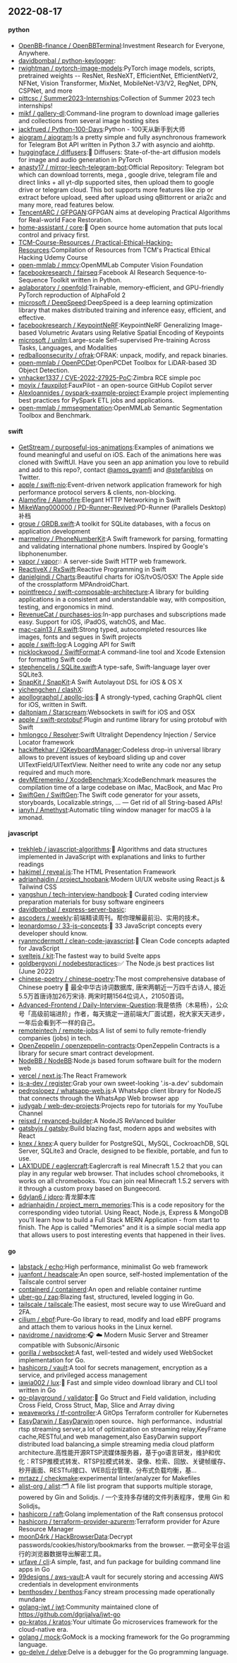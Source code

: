## 2022-08-17

#### python
* [OpenBB-finance / OpenBBTerminal](https://github.com/OpenBB-finance/OpenBBTerminal):Investment Research for Everyone, Anywhere.
* [davidbombal / python-keylogger](https://github.com/davidbombal/python-keylogger):
* [rwightman / pytorch-image-models](https://github.com/rwightman/pytorch-image-models):PyTorch image models, scripts, pretrained weights -- ResNet, ResNeXT, EfficientNet, EfficientNetV2, NFNet, Vision Transformer, MixNet, MobileNet-V3/V2, RegNet, DPN, CSPNet, and more
* [pittcsc / Summer2023-Internships](https://github.com/pittcsc/Summer2023-Internships):Collection of Summer 2023 tech internships!
* [mikf / gallery-dl](https://github.com/mikf/gallery-dl):Command-line program to download image galleries and collections from several image hosting sites
* [jackfrued / Python-100-Days](https://github.com/jackfrued/Python-100-Days):Python - 100天从新手到大师
* [aiogram / aiogram](https://github.com/aiogram/aiogram):Is a pretty simple and fully asynchronous framework for Telegram Bot API written in Python 3.7 with asyncio and aiohttp.
* [huggingface / diffusers](https://github.com/huggingface/diffusers):🤗
Diffusers: State-of-the-art diffusion models for image and audio generation in PyTorch
* [anasty17 / mirror-leech-telegram-bot](https://github.com/anasty17/mirror-leech-telegram-bot):Official Repository: Telegram bot which can download torrents, mega , google drive, telegram file and direct links + all yt-dlp supported sites, then upload them to google drive or telegram cloud. This bot supports more features like zip or extract before upload, seed after upload using qBittorrent or aria2c and many more, read features below.
* [TencentARC / GFPGAN](https://github.com/TencentARC/GFPGAN):GFPGAN aims at developing Practical Algorithms for Real-world Face Restoration.
* [home-assistant / core](https://github.com/home-assistant/core):🏡
Open source home automation that puts local control and privacy first.
* [TCM-Course-Resources / Practical-Ethical-Hacking-Resources](https://github.com/TCM-Course-Resources/Practical-Ethical-Hacking-Resources):Compilation of Resources from TCM's Practical Ethical Hacking Udemy Course
* [open-mmlab / mmcv](https://github.com/open-mmlab/mmcv):OpenMMLab Computer Vision Foundation
* [facebookresearch / fairseq](https://github.com/facebookresearch/fairseq):Facebook AI Research Sequence-to-Sequence Toolkit written in Python.
* [aqlaboratory / openfold](https://github.com/aqlaboratory/openfold):Trainable, memory-efficient, and GPU-friendly PyTorch reproduction of AlphaFold 2
* [microsoft / DeepSpeed](https://github.com/microsoft/DeepSpeed):DeepSpeed is a deep learning optimization library that makes distributed training and inference easy, efficient, and effective.
* [facebookresearch / KeypointNeRF](https://github.com/facebookresearch/KeypointNeRF):KeypointNeRF Generalizing Image-based Volumetric Avatars using Relative Spatial Encoding of Keypoints
* [microsoft / unilm](https://github.com/microsoft/unilm):Large-scale Self-supervised Pre-training Across Tasks, Languages, and Modalities
* [redballoonsecurity / ofrak](https://github.com/redballoonsecurity/ofrak):OFRAK: unpack, modify, and repack binaries.
* [open-mmlab / OpenPCDet](https://github.com/open-mmlab/OpenPCDet):OpenPCDet Toolbox for LiDAR-based 3D Object Detection.
* [vnhacker1337 / CVE-2022-27925-PoC](https://github.com/vnhacker1337/CVE-2022-27925-PoC):Zimbra RCE simple poc
* [moyix / fauxpilot](https://github.com/moyix/fauxpilot):FauxPilot - an open-source GitHub Copilot server
* [AlexIoannides / pyspark-example-project](https://github.com/AlexIoannides/pyspark-example-project):Example project implementing best practices for PySpark ETL jobs and applications.
* [open-mmlab / mmsegmentation](https://github.com/open-mmlab/mmsegmentation):OpenMMLab Semantic Segmentation Toolbox and Benchmark.

#### swift
* [GetStream / purposeful-ios-animations](https://github.com/GetStream/purposeful-ios-animations):Examples of animations we found meaningful and useful on iOS. Each of the animations here was cloned with SwiftUI. Have you seen an app animation you love to rebuild and add to this repo?, contact [@amos_gyamfi](https://twitter.com/amos_gyamfi) and [@stefanjblos](https://twitter.com/stefanjblos) on Twitter.
* [apple / swift-nio](https://github.com/apple/swift-nio):Event-driven network application framework for high performance protocol servers & clients, non-blocking.
* [Alamofire / Alamofire](https://github.com/Alamofire/Alamofire):Elegant HTTP Networking in Swift
* [MikeWang000000 / PD-Runner-Revived](https://github.com/MikeWang000000/PD-Runner-Revived):PD-Runner (Parallels Desktop) 补档
* [groue / GRDB.swift](https://github.com/groue/GRDB.swift):A toolkit for SQLite databases, with a focus on application development
* [marmelroy / PhoneNumberKit](https://github.com/marmelroy/PhoneNumberKit):A Swift framework for parsing, formatting and validating international phone numbers. Inspired by Google's libphonenumber.
* [vapor / vapor](https://github.com/vapor/vapor):💧
A server-side Swift HTTP web framework.
* [ReactiveX / RxSwift](https://github.com/ReactiveX/RxSwift):Reactive Programming in Swift
* [danielgindi / Charts](https://github.com/danielgindi/Charts):Beautiful charts for iOS/tvOS/OSX! The Apple side of the crossplatform MPAndroidChart.
* [pointfreeco / swift-composable-architecture](https://github.com/pointfreeco/swift-composable-architecture):A library for building applications in a consistent and understandable way, with composition, testing, and ergonomics in mind.
* [RevenueCat / purchases-ios](https://github.com/RevenueCat/purchases-ios):In-app purchases and subscriptions made easy. Support for iOS, iPadOS, watchOS, and Mac.
* [mac-cain13 / R.swift](https://github.com/mac-cain13/R.swift):Strong typed, autocompleted resources like images, fonts and segues in Swift projects
* [apple / swift-log](https://github.com/apple/swift-log):A Logging API for Swift
* [nicklockwood / SwiftFormat](https://github.com/nicklockwood/SwiftFormat):A command-line tool and Xcode Extension for formatting Swift code
* [stephencelis / SQLite.swift](https://github.com/stephencelis/SQLite.swift):A type-safe, Swift-language layer over SQLite3.
* [SnapKit / SnapKit](https://github.com/SnapKit/SnapKit):A Swift Autolayout DSL for iOS & OS X
* [yichengchen / clashX](https://github.com/yichengchen/clashX):
* [apollographql / apollo-ios](https://github.com/apollographql/apollo-ios):📱
A strongly-typed, caching GraphQL client for iOS, written in Swift.
* [daltoniam / Starscream](https://github.com/daltoniam/Starscream):Websockets in swift for iOS and OSX
* [apple / swift-protobuf](https://github.com/apple/swift-protobuf):Plugin and runtime library for using protobuf with Swift
* [hmlongco / Resolver](https://github.com/hmlongco/Resolver):Swift Ultralight Dependency Injection / Service Locator framework
* [hackiftekhar / IQKeyboardManager](https://github.com/hackiftekhar/IQKeyboardManager):Codeless drop-in universal library allows to prevent issues of keyboard sliding up and cover UITextField/UITextView. Neither need to write any code nor any setup required and much more.
* [devMEremenko / XcodeBenchmark](https://github.com/devMEremenko/XcodeBenchmark):XcodeBenchmark measures the compilation time of a large codebase on iMac, MacBook, and Mac Pro
* [SwiftGen / SwiftGen](https://github.com/SwiftGen/SwiftGen):The Swift code generator for your assets, storyboards, Localizable.strings, … — Get rid of all String-based APIs!
* [ianyh / Amethyst](https://github.com/ianyh/Amethyst):Automatic tiling window manager for macOS à la xmonad.

#### javascript
* [trekhleb / javascript-algorithms](https://github.com/trekhleb/javascript-algorithms):📝
Algorithms and data structures implemented in JavaScript with explanations and links to further readings
* [hakimel / reveal.js](https://github.com/hakimel/reveal.js):The HTML Presentation Framework
* [adrianhajdin / project_hoobank](https://github.com/adrianhajdin/project_hoobank):Modern UI/UX website using React.js & Tailwind CSS
* [yangshun / tech-interview-handbook](https://github.com/yangshun/tech-interview-handbook):💯
Curated coding interview preparation materials for busy software engineers
* [davidbombal / express-server-basic](https://github.com/davidbombal/express-server-basic):
* [ascoders / weekly](https://github.com/ascoders/weekly):前端精读周刊。帮你理解最前沿、实用的技术。
* [leonardomso / 33-js-concepts](https://github.com/leonardomso/33-js-concepts):📜
33 JavaScript concepts every developer should know.
* [ryanmcdermott / clean-code-javascript](https://github.com/ryanmcdermott/clean-code-javascript):🛁
Clean Code concepts adapted for JavaScript
* [sveltejs / kit](https://github.com/sveltejs/kit):The fastest way to build Svelte apps
* [goldbergyoni / nodebestpractices](https://github.com/goldbergyoni/nodebestpractices):✅
The Node.js best practices list (June 2022)
* [chinese-poetry / chinese-poetry](https://github.com/chinese-poetry/chinese-poetry):The most comprehensive database of Chinese poetry
🧶
最全中华古诗词数据库, 唐宋两朝近一万四千古诗人, 接近5.5万首唐诗加26万宋诗. 两宋时期1564位词人，21050首词。
* [Advanced-Frontend / Daily-Interview-Question](https://github.com/Advanced-Frontend/Daily-Interview-Question):我是依扬（木易杨），公众号「高级前端进阶」作者，每天搞定一道前端大厂面试题，祝大家天天进步，一年后会看到不一样的自己。
* [remoteintech / remote-jobs](https://github.com/remoteintech/remote-jobs):A list of semi to fully remote-friendly companies (jobs) in tech.
* [OpenZeppelin / openzeppelin-contracts](https://github.com/OpenZeppelin/openzeppelin-contracts):OpenZeppelin Contracts is a library for secure smart contract development.
* [NodeBB / NodeBB](https://github.com/NodeBB/NodeBB):Node.js based forum software built for the modern web
* [vercel / next.js](https://github.com/vercel/next.js):The React Framework
* [is-a-dev / register](https://github.com/is-a-dev/register):Grab your own sweet-looking '.is-a.dev' subdomain
* [pedroslopez / whatsapp-web.js](https://github.com/pedroslopez/whatsapp-web.js):A WhatsApp client library for NodeJS that connects through the WhatsApp Web browser app
* [judygab / web-dev-projects](https://github.com/judygab/web-dev-projects):Projects repo for tutorials for my YouTube Channel
* [reisxd / revanced-builder](https://github.com/reisxd/revanced-builder):A NodeJS ReVanced builder
* [gatsbyjs / gatsby](https://github.com/gatsbyjs/gatsby):Build blazing fast, modern apps and websites with React
* [knex / knex](https://github.com/knex/knex):A query builder for PostgreSQL, MySQL, CockroachDB, SQL Server, SQLite3 and Oracle, designed to be flexible, portable, and fun to use.
* [LAX1DUDE / eaglercraft](https://github.com/LAX1DUDE/eaglercraft):Eaglercraft is real Minecraft 1.5.2 that you can play in any regular web browser. That includes school chromebooks, it works on all chromebooks. You can join real Minecraft 1.5.2 servers with it through a custom proxy based on Bungeecord.
* [6dylan6 / jdpro](https://github.com/6dylan6/jdpro):青龙脚本库
* [adrianhajdin / project_mern_memories](https://github.com/adrianhajdin/project_mern_memories):This is a code repository for the corresponding video tutorial. Using React, Node.js, Express & MongoDB you'll learn how to build a Full Stack MERN Application - from start to finish. The App is called "Memories" and it is a simple social media app that allows users to post interesting events that happened in their lives.

#### go
* [labstack / echo](https://github.com/labstack/echo):High performance, minimalist Go web framework
* [juanfont / headscale](https://github.com/juanfont/headscale):An open source, self-hosted implementation of the Tailscale control server
* [containerd / containerd](https://github.com/containerd/containerd):An open and reliable container runtime
* [uber-go / zap](https://github.com/uber-go/zap):Blazing fast, structured, leveled logging in Go.
* [tailscale / tailscale](https://github.com/tailscale/tailscale):The easiest, most secure way to use WireGuard and 2FA.
* [cilium / ebpf](https://github.com/cilium/ebpf):Pure-Go library to read, modify and load eBPF programs and attach them to various hooks in the Linux kernel.
* [navidrome / navidrome](https://github.com/navidrome/navidrome):🎧
☁️
Modern Music Server and Streamer compatible with Subsonic/Airsonic
* [gorilla / websocket](https://github.com/gorilla/websocket):A fast, well-tested and widely used WebSocket implementation for Go.
* [hashicorp / vault](https://github.com/hashicorp/vault):A tool for secrets management, encryption as a service, and privileged access management
* [iawia002 / lux](https://github.com/iawia002/lux):👾
Fast and simple video download library and CLI tool written in Go
* [go-playground / validator](https://github.com/go-playground/validator):💯
Go Struct and Field validation, including Cross Field, Cross Struct, Map, Slice and Array diving
* [weaveworks / tf-controller](https://github.com/weaveworks/tf-controller):A GitOps Terraform controller for Kubernetes
* [EasyDarwin / EasyDarwin](https://github.com/EasyDarwin/EasyDarwin):open source、high performance、industrial rtsp streaming server,a lot of optimization on streaming relay,KeyFrame cache,RESTful,and web management,also EasyDarwin support distributed load balancing,a simple streaming media cloud platform architecture.高性能开源RTSP流媒体服务器，基于go语言研发，维护和优化：RTSP推模式转发、RTSP拉模式转发、录像、检索、回放、关键帧缓存、秒开画面、RESTful接口、WEB后台管理、分布式负载均衡，基…
* [mrtazz / checkmake](https://github.com/mrtazz/checkmake):experimental linter/analyzer for Makefiles
* [alist-org / alist](https://github.com/alist-org/alist):🗂️
A file list program that supports multiple storage, powered by Gin and Solidjs. / 一个支持多存储的文件列表程序，使用 Gin 和 Solidjs。
* [hashicorp / raft](https://github.com/hashicorp/raft):Golang implementation of the Raft consensus protocol
* [hashicorp / terraform-provider-azurerm](https://github.com/hashicorp/terraform-provider-azurerm):Terraform provider for Azure Resource Manager
* [moonD4rk / HackBrowserData](https://github.com/moonD4rk/HackBrowserData):Decrypt passwords/cookies/history/bookmarks from the browser. 一款可全平台运行的浏览器数据导出解密工具。
* [urfave / cli](https://github.com/urfave/cli):A simple, fast, and fun package for building command line apps in Go
* [99designs / aws-vault](https://github.com/99designs/aws-vault):A vault for securely storing and accessing AWS credentials in development environments
* [benthosdev / benthos](https://github.com/benthosdev/benthos):Fancy stream processing made operationally mundane
* [golang-jwt / jwt](https://github.com/golang-jwt/jwt):Community maintained clone of https://github.com/dgrijalva/jwt-go
* [go-kratos / kratos](https://github.com/go-kratos/kratos):Your ultimate Go microservices framework for the cloud-native era.
* [golang / mock](https://github.com/golang/mock):GoMock is a mocking framework for the Go programming language.
* [go-delve / delve](https://github.com/go-delve/delve):Delve is a debugger for the Go programming language.
